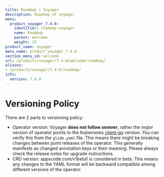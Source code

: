 ```yaml
---
title: Roadmap | Voyager
description: Roadmap of voyager
menu:
  product_voyager_7.4.0:
    identifier: roadmap-voyager
    name: Roadmap
    parent: welcome
    weight: 15
product_name: voyager
menu_name: product_voyager_7.4.0
section_menu_id: welcome
url: /products/voyager/7.4.0/welcome/roadmap/
aliases:
- /products/voyager/7.4.0/roadmap/
info:
  version: 7.4.0
---
```


# Versioning Policy

There are 2 parts to versioning policy:

 - Operator version: Voyager __does not follow semver__, rather the _major_ version of operator points to the
Kubernetes [client-go](https://github.com/kubernetes/client-go#branches-and-tags) version. You can verify this
from the `glide.yaml` file. This means there might be breaking changes between point releases of the operator.
This generally manifests as changed annotation keys or their meaning.
Please always check the release notes for upgrade instructions.
 - CRD version: appscode.com/v1beta1 is considered in beta. This means any changes to the YAML format will be backward
compatible among different versions of the operator.
